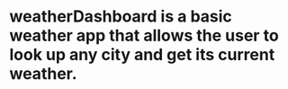 # weatherDashboard is a basic weather app that allows the user to look up any city and get its current weather.